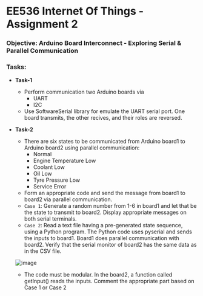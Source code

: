 # EE536 Internet Of Things - Assignment 2
### Objective: Arduino Board Interconnect - Exploring Serial & Parallel Communication

### Tasks:
- **Task-1**
  - Perform communication two Arduino boards via
    - UART
    - I2C
  - Use SoftwareSerial library for emulate the UART serial port. One board transmits, the other recives, and their roles are
reversed.

- **Task-2**
  - There are six states to be communicated from Arduino board1 to Arduino board2 using parallel communication:
    - Normal
    - Engine Temperature Low
    - Coolant Low
    - Oil Low
    - Tyre Pressure Low
    - Service Error
  - Form an appropriate code and send the message from board1 to board2 via parallel communication.
  - `Case 1`: Generate a random number from 1-6 in board1 and let that be the state to transmit to board2. Display appropriate messages on both serial terminals.
  - `Case 2`: Read a text file having a pre-generated state sequence, using a Python program. The Python code uses pyserial and sends the inputs to board1. Board1 does parallel communication with board2. Verify that the serial monitor of board2 has the same data as in the CSV file.

  ![image](https://github.com/SKundawal/Internet-Of-Things/assets/61798659/1cb1b810-e620-4eb8-8fc4-5672cdbedc82)
  - The code must be modular. In the board2, a function called getInput() reads the inputs. Comment the appropriate part based on Case 1 or Case 2


